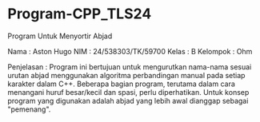 # Program-CPP_TLS24
Program Untuk Menyortir Abjad

Nama : Aston Hugo
NIM : 24/538303/TK/59700
Kelas : B
Kelompok : Ohm

Penjelasan : Program ini bertujuan untuk mengurutkan nama-nama sesuai urutan abjad menggunakan algoritma perbandingan manual pada setiap karakter dalam C++. Beberapa bagian program, terutama dalam cara menangani huruf besar/kecil dan spasi, perlu diperhatikan. Untuk konsep program yang digunakan adalah abjad yang lebih awal dianggap sebagai "pemenang".
